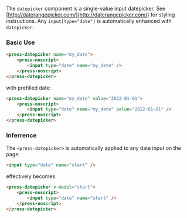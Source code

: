 The `datepicker` component is a single-value input datepicker. See
[http://daterangepicker.com/](http://daterangepicker.com/) for styling
instructions. Any `input[type="date"]` is automatically enhanced with
`datepicker`.

### Basic Use

```html
<press-datepicker name="my_date">
    <press-noscript>
        <input type="date" name="my_date" />
    </press-noscript>
</press-datepicker>
```

with prefilled date:

```html
<press-datepicker name="my_date" value="2022-01-01">
    <press-noscript>
        <input type="date" name="my_date" value="2022-01-01" />
    </press-noscript>
</press-datepicker>
```

### Inferrence

The `<press-datepicker>` is automatically applied to any date input on the page:

```html
<input type="date" name="start" />
```

effectively becomes

```html
<press-datepicker v-model="start">
    <press-noscript>
        <input type="date" name="start" />
    </press-noscript>
</press-datepicker>
```
